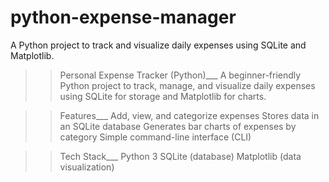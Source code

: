 # python-expense-manager
A Python project to track and visualize daily expenses using SQLite and Matplotlib.

>> Personal Expense Tracker (Python)___
A beginner-friendly Python project to track, manage, and visualize daily expenses using SQLite for storage and Matplotlib for charts.

>>Features___
Add, view, and categorize expenses
Stores data in an SQLite database
Generates bar charts of expenses by category
Simple command-line interface (CLI)

>>Tech Stack___
Python 3
SQLite (database)
Matplotlib (data visualization)
